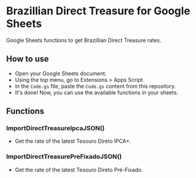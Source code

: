 # Brazillian Direct Treasure for Google Sheets
Google Sheets functions to get Brazillian Direct Treasure rates.

## How to use

- Open your Google Sheets document.
- Using the top menu, go to Extensions > Apps Script.
- In the `Code.gs` file, paste the `Code.gs` content from this repository.
- It's done! Now, you can use the available functions in your sheets.

## Functions

### ImportDirectTreasureIpcaJSON()

- Get the rate of the latest Tesouro Direto IPCA+.

### ImportDirectTreasurePreFixadoJSON()

- Get the rate of the latest Tesouro Direto Pré-Fixado.
